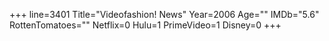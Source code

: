 +++
line=3401
Title="Videofashion! News"
Year=2006
Age=""
IMDb="5.6"
RottenTomatoes=""
Netflix=0
Hulu=1
PrimeVideo=1
Disney=0
+++

